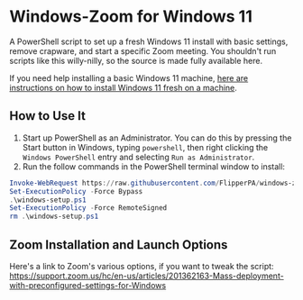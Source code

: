 # Windows-Zoom for Windows 11

A PowerShell script to set up a fresh Windows 11 install with basic settings, remove crapware, and start a specific Zoom meeting. You shouldn't run scripts like this willy-nilly, so the source is made fully available here.

If you need help installing a basic Windows 11 machine, [here are instructions on how to install Windows 11 fresh on a machine](README-windows-setup.md).

## How to Use It

1. Start up PowerShell as an Administrator. You can do this by pressing the Start button in Windows, typing `powershell`, then right clicking the `Windows PowerShell` entry and selecting `Run as Administrator`.
1. Run the follow commands in the PowerShell terminal window to install:

```powershell
Invoke-WebRequest https://raw.githubusercontent.com/FlipperPA/windows-zoom/main/windows-setup.ps1 -OutFile windows-setup.ps1
Set-ExecutionPolicy -Force Bypass
.\windows-setup.ps1
Set-ExecutionPolicy -Force RemoteSigned
rm .\windows-setup.ps1
```

## Zoom Installation and Launch Options

Here's a link to Zoom's various options, if you want to tweak the script: https://support.zoom.us/hc/en-us/articles/201362163-Mass-deployment-with-preconfigured-settings-for-Windows
